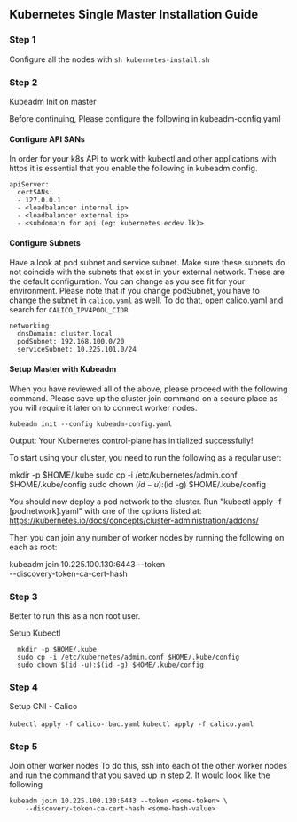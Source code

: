 ## Kubernetes Single Master Installation Guide

### Step 1

Configure all the nodes with 
```sh kubernetes-install.sh```

### Step 2

Kubeadm Init on master

Before continuing, Please configure the following in kubeadm-config.yaml

#### Configure API SANs
In order for your k8s API to work with kubectl and other applications with https it is essential that you enable the following in kubeadm config.
```
apiServer:
  certSANs:
  - 127.0.0.1
  - <loadbalancer internal ip>
  - <loadbalancer external ip>
  - <subdomain for api (eg: kubernetes.ecdev.lk)>
```

#### Configure Subnets
Have a look at pod subnet and service subnet. Make sure these subnets do not coincide with the subnets that exist in your external network. These are the default configuration. You can change as you see fit for your environment.
Please note that if you change podSubnet, you have to change the subnet in ```calico.yaml``` as well. To do that, open calico.yaml and search for ```CALICO_IPV4POOL_CIDR```
```
networking:
  dnsDomain: cluster.local
  podSubnet: 192.168.100.0/20
  serviceSubnet: 10.225.101.0/24
```

#### Setup Master with Kubeadm
When you have reviewed all of the above, please proceed with the following command.
Please save up the cluster join command on a secure place as you will require it later on to connect worker nodes.

```kubeadm init --config kubeadm-config.yaml```

Output:
Your Kubernetes control-plane has initialized successfully!

To start using your cluster, you need to run the following as a regular user:

  mkdir -p $HOME/.kube
  sudo cp -i /etc/kubernetes/admin.conf $HOME/.kube/config
  sudo chown $(id -u):$(id -g) $HOME/.kube/config

You should now deploy a pod network to the cluster.
Run "kubectl apply -f [podnetwork].yaml" with one of the options listed at:
  https://kubernetes.io/docs/concepts/cluster-administration/addons/

Then you can join any number of worker nodes by running the following on each as root:

kubeadm join 10.225.100.130:6443 --token <some-token> \
    --discovery-token-ca-cert-hash <some-hash-value>

### Step 3
Better to run this as a non root user.

Setup Kubectl
```
  mkdir -p $HOME/.kube
  sudo cp -i /etc/kubernetes/admin.conf $HOME/.kube/config
  sudo chown $(id -u):$(id -g) $HOME/.kube/config
```


### Step 4

Setup CNI - Calico

```kubectl apply -f calico-rbac.yaml```
```kubectl apply -f calico.yaml```

### Step 5

Join other worker nodes
To do this, ssh into each of the other worker nodes and run the command that you saved up in step 2. It would look like the following
```
kubeadm join 10.225.100.130:6443 --token <some-token> \
    --discovery-token-ca-cert-hash <some-hash-value>
```

